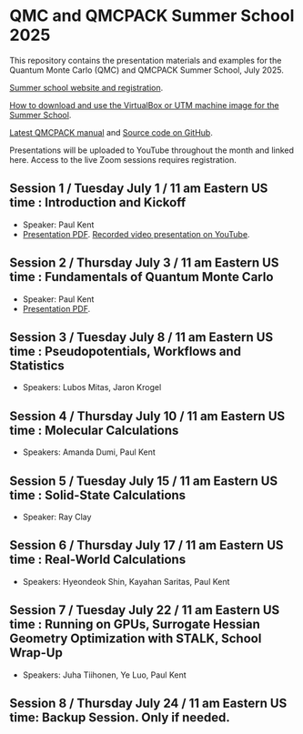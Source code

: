 # QMC and QMCPACK Summer School 2025

This repository contains the presentation materials and examples for the Quantum Monte Carlo (QMC) and QMCPACK Summer School, July 2025.

[Summer school website and registration](https://qmcpack.org/qmc2025).

[How to download and use the VirtualBox or UTM machine image for the Summer School](https://github.com/QMCPACK/qmc_summer_school_2025/tree/master/virtual_machine).

[Latest QMCPACK manual](https://qmcpack.readthedocs.io/en/develop/) and [Source code on GitHub](https://github.com/QMCPACK/qmcpack).

Presentations will be uploaded to YouTube throughout the month and linked here.
Access to the live Zoom sessions requires registration.

## Session 1 / Tuesday July 1 / 11 am Eastern US time : Introduction and Kickoff
 * Speaker: Paul Kent
 * [Presentation PDF](https://github.com/QMCPACK/qmc_summer_school_2025/blob/master/session1_introduction/session1_introduction_vfinal.pdf). [Recorded video presentation on YouTube](https://youtu.be/6a5yN_GDZJc).
## Session 2 / Thursday July 3 / 11 am Eastern US time : Fundamentals of Quantum Monte Carlo
 * Speaker: Paul Kent
 * [Presentation PDF](https://github.com/QMCPACK/qmc_summer_school_2025/blob/master/session2_qmc/session2_qmc_vfinal.pdf).
## Session 3 / Tuesday July 8 / 11 am Eastern US time : Pseudopotentials, Workflows and Statistics
 * Speakers: Lubos Mitas, Jaron Krogel
## Session 4 / Thursday July 10 / 11 am Eastern US time : Molecular Calculations
 * Speakers: Amanda Dumi, Paul Kent
## Session 5 / Tuesday July 15 / 11 am Eastern US time : Solid-State Calculations
 * Speaker: Ray Clay
## Session 6 / Thursday July 17 / 11 am Eastern US time : Real-World Calculations
 * Speakers: Hyeondeok Shin, Kayahan Saritas, Paul Kent 
## Session 7 / Tuesday July 22 / 11 am Eastern US time : Running on GPUs, Surrogate Hessian Geometry Optimization with STALK, School Wrap-Up
 * Speakers: Juha Tiihonen, Ye Luo, Paul Kent
## Session 8 / Thursday July 24 / 11 am Eastern US time: Backup Session. Only if needed.
